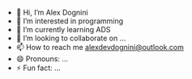 - 👋 Hi, I’m Alex Dognini
- 👀 I’m interested in programming
- 🌱 I’m currently learning ADS
- 💞️ I’m looking to collaborate on ...
- 📫 How to reach me alexdevdognini@outlook.com
- 😄 Pronouns: ...
- ⚡ Fun fact: ...

<!---
lelecodog/lelecodog is a ✨ special ✨ repository because its `README.md` (this file) appears on your GitHub profile.
You can click the Preview link to take a look at your changes.
--->
